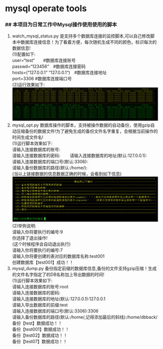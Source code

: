 # mysql operate tools
### ## 本项目为日常工作中Mysql操作使用使用的脚本
1. watch_mysql_status.py 是支持多个数据库连接的监控脚本,可以自己修改脚本中数据库连接信息！为了看着方便，每次随机生成不同的颜色，标识每次的数据信息!   
(1)配置如下:   
      user=“test“　　#数据库连接账号   
      passwd=“123456“　#数据库连接密码   
      hosts=(“127.0.0.1“ “127.0.0.1“)　#数据库连接地址   
      port=3306 #数据库连接端口号   
      (2)运行效果如下:   
      ![运行效果图](https://github.com/dsw0214/mysql/blob/master/watch_mysql_status.png "运行效果图")     　　
2. mysql_opt.py 数据库操作的脚本，支持被操作数据的自动备份，使用gzip自动压缩备份的数据文件!为了避免生成的备份文件名字重复，会根据当前操作的时间生成文件名!   
  (1)运行脚本效果如下:   
      请输入连接数据库的账号:   
      请输入连接数据库的密码:　　 
      请输入连接数据库的地址(默认:127.0.0.1):   
      请输入连接数据库的端口号(默认:3306):   
      请输入备份数据库的路径(默认:/home/):   
      (当以上链接数据的信息数据正确的时候，会看到如下信息)　　
    ![操作效果图](https://github.com/dsw0214/mysql/blob/master/mysql_opt.png "操作效果图")   
  (2)举例说明:   
      请输入你将要执行的编号:9  
      你选择了退出操作!  
      (这个时候程序会自动退出执行)  
      请输入你将要执行的编号:7   
      请输入你将要创建的表对应的数据库名称:test001  
      创建数据库【test001】成功！！  
3. mysql_dump.py 备份指定前缀的数据库信息,备份的文件支持gzip压缩！生成的文件名字指定了的DB名称加上导出数据的时间!  
  (1)运行脚本效果如下:  
    请输入连接数据库的账号:root  
    请输入连接数据库的密码:  
    请输入连接数据库的地址(默认:127.0.0.1):127.0.0.1  
    请输入导出数据库的前缀:test  
    请输入连接数据库的端口号(默认:3306):3306  
    请输入备份数据库的路径(默认:/home/,记得添加最后的斜线):/home/dbback/  
    备份【test】数据成功！！  
    备份【test001】数据成功！！  
    备份【test02】数据成功！！  
    备份【test07】数据成功！！  